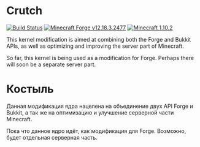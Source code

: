 # Crutch

[![Build Status](https://travis-ci.org/CDAGaming/crutch.svg?branch=master)](https://travis-ci.org/CDAGaming/crutch)
[![Minecraft Forge v12.18.3.2477](https://img.shields.io/badge/Minecraft%20Forge-v12.18.3.2477-green.svg)](http://files.minecraftforge.net)
[![Minecraft 1.10.2](https://img.shields.io/badge/Minecraft-v1.10.2-green.svg)](https://minecraft.net)

This kernel modification is aimed at combining both the Forge and Bukkit APIs, as well as optimizing and improving the server part of Minecraft.

So far, this kernel is being used as a modification for Forge. Perhaps there will soon be a separate server part.

# Костыль

Данная модификация ядра нацелена на объединение двух API Forge и Bukkit, а так же на оптимизацию и улучшение серверной части Minecraft.

Пока что данное ядро идёт, как модификация для Forge. Возможно, будет отдельная серверная часть.
